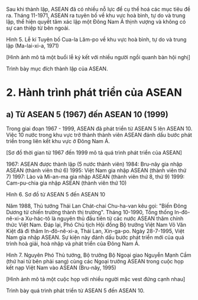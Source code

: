 Sau khi thành lập, ASEAN đã có nhiều nỗ lực để cụ thể hoá các mục tiêu đề ra. Tháng 11-1971, ASEAN ra tuyên bố về khu vực hoà bình, tự do và trung lập, thể hiện quyết tâm xác lập một Đông Nam Á thịnh vượng và không có sự can thiệp từ bên ngoài.

Hình 5. Lễ kí Tuyên bố Cua-la Lăm-po về khu vực hoà bình, tự do và trung lập (Ma-lai-xi-a, 1971)

[Hình ảnh mô tả một buổi lễ ký kết với nhiều người ngồi quanh bàn hội nghị]

Trình bày mục đích thành lập của ASEAN.

# 2. Hành trình phát triển của ASEAN

## a) Từ ASEAN 5 (1967) đến ASEAN 10 (1999)

Trong giai đoạn 1967 - 1999, ASEAN đã phát triển từ ASEAN 5 lên ASEAN 10. Việc 10 nước trong khu vực trở thành thành viên ASEAN đánh dấu bước phát triển trong liên kết khu vực ở Đông Nam Á.

[Sơ đồ thời gian từ 1967 đến 1999 mô tả quá trình phát triển của ASEAN]

1967: ASEAN được thành lập (5 nước thành viên)
1984: Bru-nây gia nhập ASEAN (thành viên thứ 6)
1995: Việt Nam gia nhập ASEAN (thành viên thứ 7)
1997: Lào và Mi-an-ma gia nhập ASEAN (thành viên thứ 8, thứ 9)
1999: Cam-pu-chia gia nhập ASEAN (thành viên thứ 10)

Hình 6. Sơ đồ từ ASEAN 5 đến ASEAN 10

Năm 1988, Thủ tướng Thái Lan Chát-chai Chu-ha-van kêu gọi: "Biến Đông Dương từ chiến trường thành thị trường". Tháng 10-1990, Tổng thống In-đô-nê-xi-a Xu-hác-tô là nguyên thủ đầu tiên từ các nước ASEAN thăm chính thức Việt Nam. Đáp lại, Phó Chủ tịch Hội đồng Bộ trưởng Việt Nam Võ Văn Kiệt đã đi thăm In-đô-nê-xi-a, Thái Lan, Xin-ga-po. Ngày 28-7-1995, Việt Nam gia nhập ASEAN. Sự kiện này đánh dấu bước phát triển mới của quá trình hoà giải, hoà nhập và phát triển của Đông Nam Á.

Hình 7. Nguyên Phó Thủ tướng, Bộ trưởng Bộ Ngoại giao Nguyễn Mạnh Cầm (thứ hai từ bên phải sang) cùng các Ngoại trưởng ASEAN trong cuộc họp kết nạp Việt Nam vào ASEAN (Bru-nây, 1995)

[Hình ảnh mô tả một cuộc họp với nhiều người mặc vest đứng cạnh nhau]

Trình bày quá trình phát triển từ ASEAN 5 đến ASEAN 10.